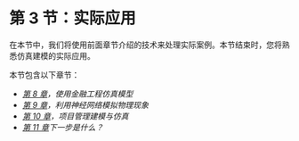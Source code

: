 # 第 3 节：实际应用

在本节中，我们将使用前面章节介绍的技术来处理实际案例。本节结束时，您将熟悉仿真建模的实际应用。

本节包含以下章节：

*   [*第 8 章*](08.html#_idTextAnchor188)*，使用金融工程仿真模型*
*   [*第 9 章*](09.html#_idTextAnchor207)*，利用神经网络模拟物理现象*
*   [*第 10 章*](10.html#_idTextAnchor228)*，项目管理建模与仿真*
*   [*第 11 章*](11.html#_idTextAnchor246)*下一步是什么？*
